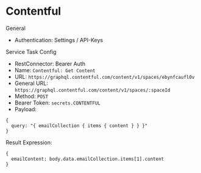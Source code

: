 # Contentful

General

- Authentication: Settings / API-Keys

Service Task Config

- RestConnector: Bearer Auth
- Name: `Contentful: Get Content`
- URL: `https://graphql.contentful.com/content/v1/spaces/ebynfcaufl0v`
- General URL: `https://graphql.contentful.com/content/v1/spaces/:spaceId`
- Method: `POST`
- Bearer Token: `secrets.CONTENTFUL`
- Payload:

```
{
  query: "{ emailCollection { items { content } } }"
}
```

Result Expression:

```
{
  emailContent: body.data.emailCollection.items[1].content
}
```
